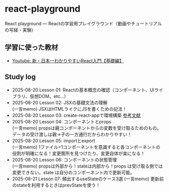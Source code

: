 # react-playground
React playground — Reactの学習用プレイグラウンド（動画やチュートリアルの写経・実験）

## 学習に使った教材
- [Youtube: 新・日本一わかりやすいReact入門【基礎編】](https://youtube.com/playlist?list=PLX8Rsrpnn3IWPoM7-1YPDksRRkamRY25k&si=d9Fn6r_8zMSr-jGJ)

## Study log
- 2025-08-20 Lesson 01: Reactの基本概念の確認（コンポーネント、UIライブラリ、仮想DOM、etc...）
- 2025-08-20 Lesson 02: JSXの基礎文法の理解  
    (一言memo) JSXはHTMLライクにJSを書くための記法！
- 2025-08-20 Lesson 03: create-react-appで環境構築
[参考文献](https://www.youtube.com/redirect?event=video_description&redir_token=QUFFLUhqa20zRHFhcjlTT2VyQWpvTVJBRnNHZnF4MkYyQXxBQ3Jtc0tuYzl1MTBZbnROVkhwcm0zRjBMMkliYlZIdVltWnJmVzZ5WTk1SnBxM2ZyZDN1VlFraGZBeG12YTh4NlQ3ODhXdEx0ejBEbF9yTUxCS3lIVENHN3ZScE5LOEtlZzUwZkxWZVJrS2YySllIVEVlanNPcw&q=https%3A%2F%2Fqiita.com%2Fkyosuke5_20%2Fitems%2Fc5f68fc9d89b84c0df09&v=Ym4If5W9SS0)
- 2025-08-20 Lesson 04: コンポーネントとprops  
    (一言memo) propsは親コンポーネントからの変数を受け取るためのもの。データの受け渡しは親→子の一方通行だからわかりやすい！  
- 2025-08-20 Lesson 05: importとexport  
    (一言memo) 1ファイル=1コンポーネントを意識すると各コンポーネントの役割が明確になる！変更箇所を見つけたり、変更自体が楽になる！
- 2025-08-20 Lesson 06: コンポーネントの状態管理  
    (一言memo) propsは外部から！stateは内部から！props は受け取る側では変更できない。state は自分のコンポーネント内で更新可能。
- 2025-08-21 Lesson 07: 頻出するuseStateのケース3選
    (一言memo) 更新前のstateを利用するときはprevStateを使う！